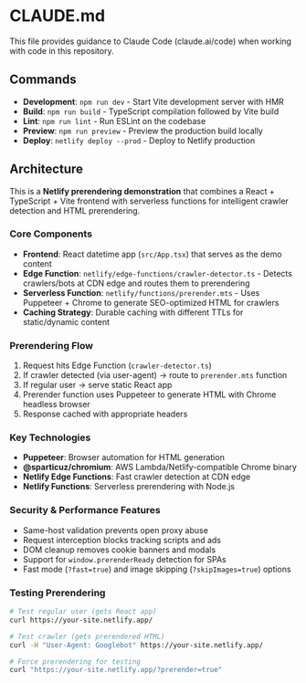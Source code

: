 # CLAUDE.md

This file provides guidance to Claude Code (claude.ai/code) when working with code in this repository.

## Commands

- **Development**: `npm run dev` - Start Vite development server with HMR
- **Build**: `npm run build` - TypeScript compilation followed by Vite build
- **Lint**: `npm run lint` - Run ESLint on the codebase
- **Preview**: `npm run preview` - Preview the production build locally
- **Deploy**: `netlify deploy --prod` - Deploy to Netlify production

## Architecture

This is a **Netlify prerendering demonstration** that combines a React + TypeScript + Vite frontend with serverless functions for intelligent crawler detection and HTML prerendering.

### Core Components

- **Frontend**: React datetime app (`src/App.tsx`) that serves as the demo content
- **Edge Function**: `netlify/edge-functions/crawler-detector.ts` - Detects crawlers/bots at CDN edge and routes them to prerendering
- **Serverless Function**: `netlify/functions/prerender.mts` - Uses Puppeteer + Chrome to generate SEO-optimized HTML for crawlers
- **Caching Strategy**: Durable caching with different TTLs for static/dynamic content

### Prerendering Flow

1. Request hits Edge Function (`crawler-detector.ts`)
2. If crawler detected (via user-agent) → route to `prerender.mts` function
3. If regular user → serve static React app
4. Prerender function uses Puppeteer to generate HTML with Chrome headless browser
5. Response cached with appropriate headers

### Key Technologies

- **Puppeteer**: Browser automation for HTML generation
- **@sparticuz/chromium**: AWS Lambda/Netlify-compatible Chrome binary
- **Netlify Edge Functions**: Fast crawler detection at CDN edge
- **Netlify Functions**: Serverless prerendering with Node.js

### Security & Performance Features

- Same-host validation prevents open proxy abuse
- Request interception blocks tracking scripts and ads
- DOM cleanup removes cookie banners and modals
- Support for `window.prerenderReady` detection for SPAs
- Fast mode (`?fast=true`) and image skipping (`?skipImages=true`) options

### Testing Prerendering

```bash
# Test regular user (gets React app)
curl https://your-site.netlify.app/

# Test crawler (gets prerendered HTML)
curl -H "User-Agent: Googlebot" https://your-site.netlify.app/

# Force prerendering for testing
curl "https://your-site.netlify.app/?prerender=true"
```